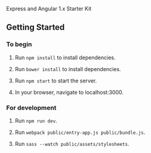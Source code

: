Express and Angular 1.x Starter Kit

## Getting Started

### To begin

1. Run `npm install` to install dependencies.

2. Run `bower install` to install dependencies.

3. Run `npm start` to start the server.

4. In your browser, navigate to localhost:3000.

### For development

1. Run `npm run dev`.

2. Run `webpack public/entry-app.js public/bundle.js`.

3. Run `sass --watch public/assets/stylesheets`.
